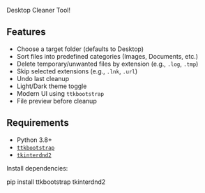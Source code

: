 Desktop Cleaner Tool!

## Features

- Choose a target folder (defaults to Desktop)
- Sort files into predefined categories (Images, Documents, etc.)
- Delete temporary/unwanted files by extension (e.g., `.log`, `.tmp`)
- Skip selected extensions (e.g., `.lnk`, `.url`)
- Undo last cleanup
- Light/Dark theme toggle
- Modern UI using `ttkbootstrap`
- File preview before cleanup

##  Requirements

- Python 3.8+
- [`ttkbootstrap`](https://pypi.org/project/ttkbootstrap/)
- [`tkinterdnd2`](https://pypi.org/project/tkinterdnd2/)

Install dependencies:

pip install ttkbootstrap tkinterdnd2
